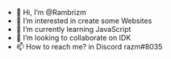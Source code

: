 - 👋 Hi, I’m @Rambrizm
- 👀 I’m interested in create some Websites
- 🌱 I’m currently learning JavaScript
- 💞️ I’m looking to collaborate on IDK
- 📫 How to reach me? in Discord razm#8035

<!---
Rambrizm/Rambrizm is a ✨ special ✨ repository because its `README.md` (this file) appears on your GitHub profile.
You can click the Preview link to take a look at your changes.
--->
